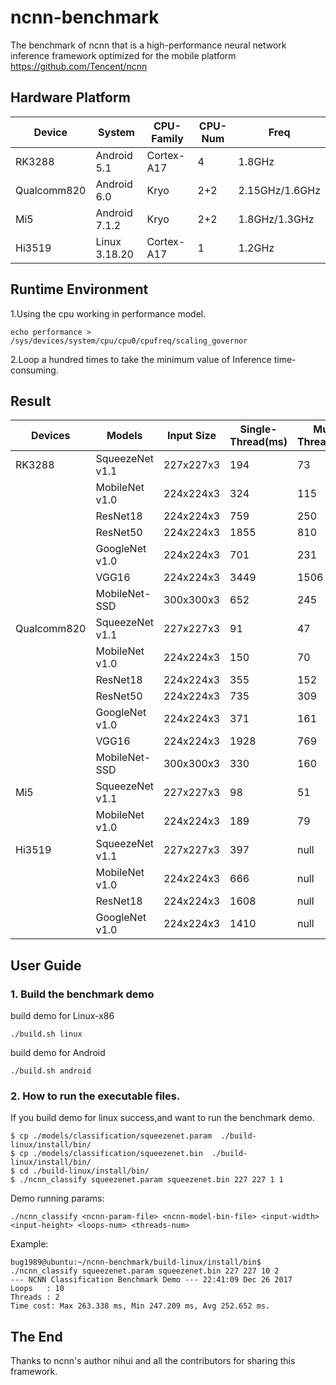 # ncnn-benchmark
The benchmark of ncnn that is a high-performance neural network inference framework optimized for the mobile platform
https://github.com/Tencent/ncnn
## Hardware Platform
|Device|System|CPU-Family|CPU-Num|Freq|
|------|------|----------|-------|----|
|RK3288|Android 5.1|Cortex-A17|4|1.8GHz|
|Qualcomm820|Android 6.0|Kryo|2+2|2.15GHz/1.6GHz|
|Mi5|Android 7.1.2|Kryo|2+2|1.8GHz/1.3GHz|
|Hi3519|Linux 3.18.20|Cortex-A17|1|1.2GHz|
## Runtime Environment
1.Using the cpu working in performance model.  
```
echo performance > /sys/devices/system/cpu/cpu0/cpufreq/scaling_governor
```
2.Loop a hundred times to take the minimum value of Inference time-consuming.
## Result
|Devices|Models|Input Size|Single-Thread(ms)|Multi-Threads(ms)|
|-------|------|----------|-----------------|-----------------|
|RK3288|SqueezeNet v1.1|227x227x3|194|73|
|       |MobileNet v1.0|224x224x3|324|115|
|       |ResNet18|224x224x3|759|250|
|       |ResNet50|224x224x3|1855|810|
|       |GoogleNet v1.0|224x224x3|701|231|
|       |VGG16|224x224x3|3449|1506|
|       |MobileNet-SSD|300x300x3|652|245|
|Qualcomm820|SqueezeNet v1.1|227x227x3|91|47|
|       |MobileNet v1.0|224x224x3|150|70|
|       |ResNet18|224x224x3|355|152|
|       |ResNet50|224x224x3|735|309|
|       |GoogleNet v1.0|224x224x3|371|161|
|       |VGG16|224x224x3|1928|769|
|       |MobileNet-SSD|300x300x3|330|160|
|Mi5|SqueezeNet v1.1|227x227x3|98|51|
|   |MobileNet v1.0|224x224x3|189|79|
|Hi3519|SqueezeNet v1.1|227x227x3|397|null|
|       |MobileNet v1.0|224x224x3|666|null|
|       |ResNet18|224x224x3|1608|null|
|       |GoogleNet v1.0|224x224x3|1410|null|
## User Guide
### 1. Build the benchmark demo
build demo for Linux-x86
```
./build.sh linux
```
build demo for Android
```
./build.sh android
```
### 2. How to run the executable files.
If you build demo for linux success,and want to run the benchmark demo.
```
$ cp ./models/classification/squeezenet.param  ./build-linux/install/bin/
$ cp ./models/classification/squeezenet.bin  ./build-linux/install/bin/
$ cd ./build-linux/install/bin/
$ ./ncnn_classify squeezenet.param squeezenet.bin 227 227 1 1
```
Demo running params:
```
./ncnn_classify <ncnn-param-file> <ncnn-model-bin-file> <input-width> <input-height> <loops-num> <threads-num>
```
Example:
```
bug1989@ubuntu:~/ncnn-benchmark/build-linux/install/bin$ ./ncnn_classify squeezenet.param squeezenet.bin 227 227 10 2
--- NCNN Classification Benchmark Demo --- 22:41:09 Dec 26 2017
Loops   : 10
Threads : 2
Time cost: Max 263.338 ms, Min 247.209 ms, Avg 252.652 ms.
```
## The End
Thanks to ncnn's author nihui and all the contributors for sharing this framework.
